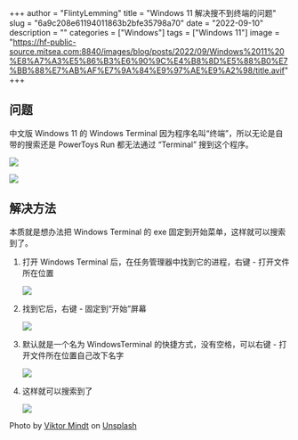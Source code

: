 +++
author = "FlintyLemming"
title = "Windows 11 解决搜不到终端的问题"
slug = "6a9c208e61194011863b2bfe35798a70"
date = "2022-09-10"
description = ""
categories = ["Windows"]
tags = ["Windows 11"]
image = "https://hf-public-source.mitsea.com:8840/images/blog/posts/2022/09/Windows%2011%20%E8%A7%A3%E5%86%B3%E6%90%9C%E4%B8%8D%E5%88%B0%E7%BB%88%E7%AB%AF%E7%9A%84%E9%97%AE%E9%A2%98/title.avif"
+++

## 问题

中文版 Windows 11 的 Windows Terminal 因为程序名叫“终端”，所以无论是自带的搜索还是 PowerToys Run 都无法通过 “Terminal” 搜到这个程序。

![](https://hf-public-source.mitsea.com:8840/images/blog/posts/2022/09/Windows%2011%20%E8%A7%A3%E5%86%B3%E6%90%9C%E4%B8%8D%E5%88%B0%E7%BB%88%E7%AB%AF%E7%9A%84%E9%97%AE%E9%A2%98/1.avif)

![](https://hf-public-source.mitsea.com:8840/images/blog/posts/2022/09/Windows%2011%20%E8%A7%A3%E5%86%B3%E6%90%9C%E4%B8%8D%E5%88%B0%E7%BB%88%E7%AB%AF%E7%9A%84%E9%97%AE%E9%A2%98/2.avif)

## 解决方法

本质就是想办法把 Windows Terminal 的 exe 固定到开始菜单，这样就可以搜索到了。

1. 打开 Windows Terminal 后，在任务管理器中找到它的进程，右键 - 打开文件所在位置
    
    ![](https://hf-public-source.mitsea.com:8840/images/blog/posts/2022/09/Windows%2011%20%E8%A7%A3%E5%86%B3%E6%90%9C%E4%B8%8D%E5%88%B0%E7%BB%88%E7%AB%AF%E7%9A%84%E9%97%AE%E9%A2%98/3.avif)
    
2. 找到它后，右键 - 固定到“开始”屏幕
    
    ![](https://hf-public-source.mitsea.com:8840/images/blog/posts/2022/09/Windows%2011%20%E8%A7%A3%E5%86%B3%E6%90%9C%E4%B8%8D%E5%88%B0%E7%BB%88%E7%AB%AF%E7%9A%84%E9%97%AE%E9%A2%98/4.avif)
    
3. 默认就是一个名为 WindowsTerminal 的快捷方式，没有空格，可以右键 - 打开文件所在位置自己改下名字
    
    ![](https://hf-public-source.mitsea.com:8840/images/blog/posts/2022/09/Windows%2011%20%E8%A7%A3%E5%86%B3%E6%90%9C%E4%B8%8D%E5%88%B0%E7%BB%88%E7%AB%AF%E7%9A%84%E9%97%AE%E9%A2%98/5.avif)
    
4. 这样就可以搜索到了
    
    ![](https://hf-public-source.mitsea.com:8840/images/blog/posts/2022/09/Windows%2011%20%E8%A7%A3%E5%86%B3%E6%90%9C%E4%B8%8D%E5%88%B0%E7%BB%88%E7%AB%AF%E7%9A%84%E9%97%AE%E9%A2%98/6.avif)
    
Photo by [Viktor Mindt](https://unsplash.com/@vikomio77?utm_source=unsplash&utm_medium=referral&utm_content=creditCopyText) on [Unsplash](https://unsplash.com/?utm_source=unsplash&utm_medium=referral&utm_content=creditCopyText)
  
